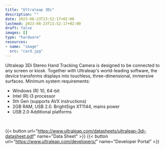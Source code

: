 ```yaml
---
title: "Ultraleap 3Di"
description: ""
date: 2023-08-23T13:52:17+02:00
lastmod: 2023-08-23T13:52:17+02:00
draft: false
images: []
type: "hardware"
resources:
- name: "image"
  src: "card.jpg"
---
```

Ultraleap 3Di Stereo Hand Tracking Camera is designed to be connected to any screen or kiosk. Together with Ultraleap's world-leading software, the device transforms displays into touchless, three-dimensional, immersive surfaces.
Minimum system requirements:

- Windows (R) 10, 64-bit
- Intel (R) i3 processor
- 5th Gen (supports AVX instructions)
- 2GB RAM, USB 2.0. BrightSign XT1144, mains power
- USB 2.0 Additional platforms

<br>

{{< button url="https://www.ultraleap.com/datasheets/ultraleap-3di-datasheet.pdf" name="Data Sheet" >}}
{{< button url="https://www.ultraleap.com/developers/" name="Developer Portal" >}}
